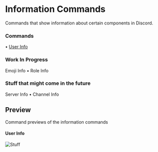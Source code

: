 # Information Commands
Commands that show information about certain components in Discord.

### Commands
• [User Info](https://github.com/Max-Alimghty/Information/userinfo.yag)

### Work In Progress
Emoji Info
• Role Info

### Stuff that might come in the future
Server Info
• Channel Info


## Preview
Command previews of the information commands

#### User Info
![Stuff](https://cdn.discordapp.com/attachments/847434429546889227/929322510569316372/Screenshot_2022-01-08_at_4.05.48_PM.png)
